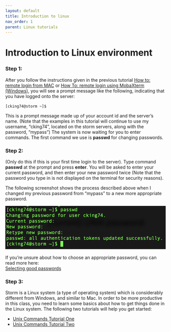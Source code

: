 ```yaml
---
layout: default
title: Introduction to linux
nav_order: 1
parent: Linux tutorials
---
```


# Introduction to Linux environment
  
### Step 1:  
After you follow the instructions given in the previous tutorial [How to: remote login from MAC](logOnToServerMac.md) or [How To: remote login using MobaXterm (Windows)](remoteLoginMobaXtermWindows.md), you will see a prompt message like the following, indicating that you have logged onto the server:  
  
    [cking74@storm ~]$
  
This is a prompt message made up of your account id and the server’s name.  (Note that the examples in this tutorial will continue to use my username, “cking74”, located on the storm servers, along with the password, “mypass”)  The system is now waiting for you to enter commands.  The first command we use is **passwd** for changing passwords.   
  
  
### Step 2:  
(Only do this if this is your first time login to the server).  Type command **passwd** at the prompt and press **enter**. You will be asked to enter your current password, and then enter your new password twice (Note that the password you type in is not displayed on the terminal for security reasons).  
  
The following screenshot shows the process described above when I changed my previous password from “mypass” to a new more appropriate password.  
  
<img src="/docs/assets/CISWork43.png" alt="Change password" width="600">  
  
If you’re unsure about how to choose an appropriate password, you can read more here:  
[Selecting good passwords](https://www.fordham.edu/info/26517/logging_in/10154/selecting_good_passwords)  
  
  
### Step 3:  
Storm is a Linux system (a type of operating system) which is considerably different from Windows, and similar to Mac. In order to be more productive in this class, you need to learn some basics about how to get things done in the Linux system. The following two tutorials will help you get started:
* [Unix Commands Tutorial One](unixTutorialOne.md)
* [Unix Commands Tutorial Two](unixTutorialTwo.md)
